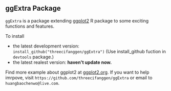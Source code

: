 ## ggExtra Package

`ggExtra` is a package extending [ggplot2](http://ggplot2.org/) R package to some exciting functions and features.

To install

* the latest development version: `install_github("threecifanggen/ggExtra")` (Use install_github fuction in `devtools` package.)
* the latest realest version: **haven't update now.**

Find more example about ggplot2 at [ggplot2.org](http://ggplot2.org). If you want to help imrpove, visit `https://github.com/threecifanggen/ggExtra` or email to `huangbaochenwo@live.com`.
